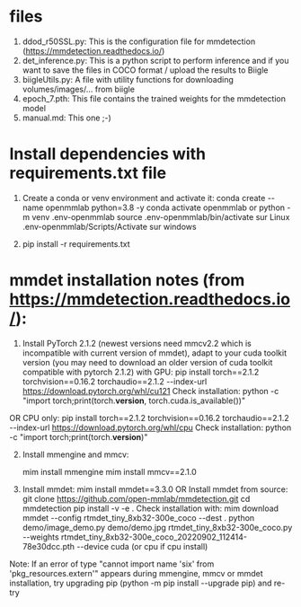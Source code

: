 # files
1. ddod_r50SSL.py: This is the configuration file for mmdetection (https://mmdetection.readthedocs.io/)
2. det_inference.py: This is a python script to perform inference and if you want to save the files in COCO format /  upload the results to Biigle
3. biigleUtils.py: A file with utility functions for downloading volumes/images/... from biigle
4. epoch_7.pth: This file contains the trained weights for the mmdetection model
5. manual.md: This one ;-)

# Install dependencies with requirements.txt file

1. Create a conda or venv environment and activate it:
    conda create --name openmmlab python=3.8 -y
    conda activate openmmlab
or
    python -m venv .env-openmmlab
    source .env-openmmlab/bin/activate sur Linux
    .env-openmmlab/Scripts/Activate sur windows

2. pip install -r requirements.txt

# mmdet installation notes (from https://mmdetection.readthedocs.io/):

1. Install PyTorch 2.1.2 (newest versions need mmcv2.2 which is incompatible with current version of mmdet), adapt to your cuda toolkit version (you may need to download an older version of cuda toolkit compatible with pytorch 2.1.2)
with GPU:
    pip install torch==2.1.2 torchvision==0.16.2 torchaudio==2.1.2 --index-url https://download.pytorch.org/whl/cu121
Check installation:
    python -c "import torch;print(torch.__version__, torch.cuda.is_available())"

OR CPU only:
    pip install torch==2.1.2 torchvision==0.16.2 torchaudio==2.1.2 --index-url https://download.pytorch.org/whl/cpu
Check installation:
    python -c "import torch;print(torch.__version__)"

2. Install mmengine and mmcv:
    <!-- pip install -U openmim -->
    mim install mmengine
    mim install mmcv==2.1.0
    
3. Install mmdet:
        mim install mmdet==3.3.0
    OR Install mmdet from source:
        git clone https://github.com/open-mmlab/mmdetection.git
        cd mmdetection
        pip install -v -e .
    Check installation with:
        mim download mmdet --config rtmdet_tiny_8xb32-300e_coco --dest .
        python demo/image_demo.py demo/demo.jpg rtmdet_tiny_8xb32-300e_coco.py --weights rtmdet_tiny_8xb32-300e_coco_20220902_112414-78e30dcc.pth --device cuda (or cpu if cpu install)

Note: If an error of type "cannot import name 'six' from 'pkg_resources.extern'" appears during mmengine, mmcv or mmdet installation, try upgrading pip (python -m pip install --upgrade pip) and re-try
